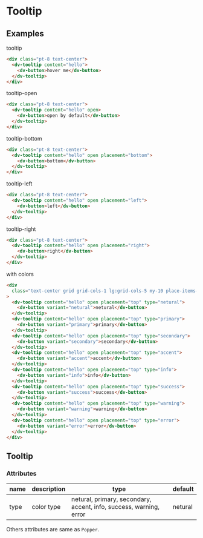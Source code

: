 # Tooltip

## Examples

tooltip

```html :::demo
<div class="pt-8 text-center">
  <dv-tooltip content="hello">
    <dv-button>hover me</dv-button>
  </dv-tooltip>
</div>
```

tooltip-open

```html :::demo
<div class="pt-8 text-center">
  <dv-tooltip content="hello" open>
    <dv-button>open by default</dv-button>
  </dv-tooltip>
</div>
```

tooltip-bottom

```html :::demo
<div class="pt-8 text-center">
  <dv-tooltip content="hello" open placement="bottom">
    <dv-button>bottom</dv-button>
  </dv-tooltip>
</div>
```

tooltip-left

```html :::demo
<div class="pt-8 text-center">
  <dv-tooltip content="hello" open placement="left">
    <dv-button>left</dv-button>
  </dv-tooltip>
</div>
```

tooltip-right

```html :::demo
<div class="pt-8 text-center">
  <dv-tooltip content="hello" open placement="right">
    <dv-button>right</dv-button>
  </dv-tooltip>
</div>
```

with colors

```html :::demo
<div
  class="text-center grid grid-cols-1 lg:grid-cols-5 my-10 place-items-center gap-y-12"
>
  <dv-tooltip content="hello" open placement="top" type="netural">
    <dv-button variant="netural">netural</dv-button>
  </dv-tooltip>
  <dv-tooltip content="hello" open placement="top" type="primary">
    <dv-button variant="primary">primary</dv-button>
  </dv-tooltip>
  <dv-tooltip content="hello" open placement="top" type="secondary">
    <dv-button variant="secondary">secondary</dv-button>
  </dv-tooltip>
  <dv-tooltip content="hello" open placement="top" type="accent">
    <dv-button variant="accent">accent</dv-button>
  </dv-tooltip>
  <dv-tooltip content="hello" open placement="top" type="info">
    <dv-button variant="info">info</dv-button>
  </dv-tooltip>
  <dv-tooltip content="hello" open placement="top" type="success">
    <dv-button variant="success">success</dv-button>
  </dv-tooltip>
  <dv-tooltip content="hello" open placement="top" type="warning">
    <dv-button variant="warning">warning</dv-button>
  </dv-tooltip>
  <dv-tooltip content="hello" open placement="top" type="error">
    <dv-button variant="error">error</dv-button>
  </dv-tooltip>
</div>
```

## Tooltip

### Attributes

| name | description | type                                                               | default |
| ---- | ----------- | ------------------------------------------------------------------ | ------- |
| type | color type  | netural, primary, secondary, accent, info, success, warning, error | netural |

Others attributes are same as `Popper`.
